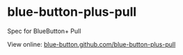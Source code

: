 blue-button-plus-pull
=====================

Spec for BlueButton+ Pull

View online: [blue-button.github.com/blue-button-plus-pull](http://blue-button.github.com/blue-button-plus-pull)
